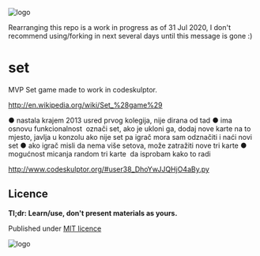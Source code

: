 ![logo](repo-site.png)

Rearranging this repo is a work in progress as of 31 Jul 2020, I don't recommend using/forking in next several days until this message is gone :)

# set
MVP Set game made to work in codeskulptor.


http://en.wikipedia.org/wiki/Set_%28game%29

● nastala krajem 2013 usred prvog kolegija, nije dirana od tad
● ima osnovu funkcionalnost ­ označi set, ako je ukloni ga, dodaj nove karte na to
mjesto, javlja u konzolu ako nije set pa igrač mora sam odznačiti i naći novi set
● ako igrač misli da nema više setova, može zatražiti nove tri karte
● mogućnost micanja random tri karte ­ da isprobam kako to radi

http://www.codeskulptor.org/#user38_DhoYwJJQHjO4aBy.py


## Licence
**Tl;dr: Learn/use, don't present materials as yours.**

Published under [MIT licence](LICENCE)

![logo](repo-site.png)
